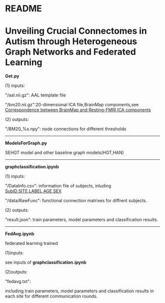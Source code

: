 # README
# Unveiling Crucial Connectomes in Autism through Heterogeneous Graph Networks and Federated Learning #


 **Get.py**

(1) inputs:

"/aal.nii.gz": AAL template file

"/bm20.nii.gz":20-dimensional ICA file,BrainMap components,see [Correspondence between BrainMap and Resting-FMRI ICA components](https://www.fmrib.ox.ac.uk/datasets/brainmap+rsns/)

(2) outputs:

"/BM20_%s.npy": node connections  for different thresholds

---

 **ModelsForGraph.py**

SEHGT model and other baseline graph models(HGT,HAN)

---

**graphclassification.ipynb**

(1) inputs:

"/DataInfo.csv": information file of subjects, inluding <u>SubID,SITE,LABEL,AGE,SEX</u>

"/data/RawFunc": functional connection matrixes for diffrent subjects.

(2) outputs:

"result.json": train parameters, model parameters and classification results.

---

**FedAvg.ipynb**

federated learning trained

(1)inputs:

see inputs of **graphclassification.ipynb**

(2)outputs:

"fedavg.txt":

including  train parameters, model parameters and classification results in each site for different communication rounds.
